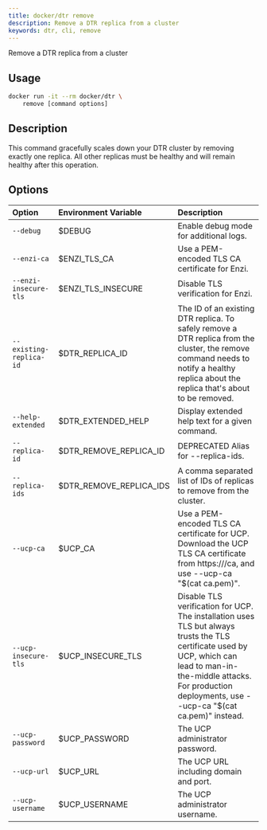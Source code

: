 ```yaml
---
title: docker/dtr remove
description: Remove a DTR replica from a cluster
keywords: dtr, cli, remove
---
```

Remove a DTR replica from a cluster

## Usage

```bash
docker run -it --rm docker/dtr \
    remove [command options]
```

## Description

This command gracefully scales down your DTR cluster by removing exactly one replica. All other replicas must be healthy and will remain healthy after this operation.

## Options

| Option                  | Environment Variable      | Description                                                                                                                                                                                                                   |
|:----------------------- |:------------------------- |:----------------------------------------------------------------------------------------------------------------------------------------------------------------------------------------------------------------------------- |
| `--debug`               | $DEBUG                    | Enable debug mode for additional logs.                                                                                                                                                                                        |
| `--enzi-ca`             | $ENZI_TLS_CA            | Use a PEM-encoded TLS CA certificate for Enzi.                                                                                                                                                                                |
| `--enzi-insecure-tls`   | $ENZI_TLS_INSECURE      | Disable TLS verification for Enzi.                                                                                                                                                                                            |
| `--existing-replica-id` | $DTR_REPLICA_ID         | The ID of an existing DTR replica. To safely remove a DTR replica from the cluster, the remove command needs to notify a healthy replica about the replica that's about to be removed.                                        |
| `--help-extended`       | $DTR_EXTENDED_HELP      | Display extended help text for a given command.                                                                                                                                                                               |
| `--replica-id`          | $DTR_REMOVE_REPLICA_ID  | DEPRECATED Alias for --replica-ids.                                                                                                                                                                                           |
| `--replica-ids`         | $DTR_REMOVE_REPLICA_IDS | A comma separated list of IDs of replicas to remove from the cluster.                                                                                                                                                         |
| `--ucp-ca`              | $UCP_CA                   | Use a PEM-encoded TLS CA certificate for UCP. Download the UCP TLS CA certificate from https://<ucp-url>/ca, and use --ucp-ca "$(cat ca.pem)".                                                                                |
| `--ucp-insecure-tls`    | $UCP_INSECURE_TLS       | Disable TLS verification for UCP. The installation uses TLS but always trusts the TLS certificate used by UCP, which can lead to man-in-the-middle attacks. For production deployments, use --ucp-ca "$(cat ca.pem)" instead. |
| `--ucp-password`        | $UCP_PASSWORD             | The UCP administrator password.                                                                                                                                                                                               |
| `--ucp-url`             | $UCP_URL                  | The UCP URL including domain and port.                                                                                                                                                                                        |
| `--ucp-username`        | $UCP_USERNAME             | The UCP administrator username.                                                                                                                                                                                               |